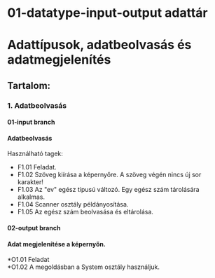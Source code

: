 # 01-datatype-input-output adattár
# Adattípusok, adatbeolvasás és adatmegjelenítés
## Tartalom:<br/>
### 1. Adatbeolvasás <br/>
#### 01-input branch<br/>
#### Adatbeolvasás<br/>
Használható tagek:<br/>
* F1.01           Feladat.<br/>
* F1.02           Szöveg kiírása a képernyőre. A szöveg végén nincs új sor karakter!<br/>
* F1.03           Az "ev" egész típusú változó. Egy egész szám tárolására alkalmas.<br/>
* F1.04           Scanner osztály példányosítása.<br/>
* F1.05           Az egész szám beolvasása és eltárolása.<br/>
#### 02-output branch<br/>
#### Adat megjelenítése a képernyőn.<br/>
*O1.01           Feladat<br/>
*O1.02           A megoldásban a System osztály használjuk.<br/>

